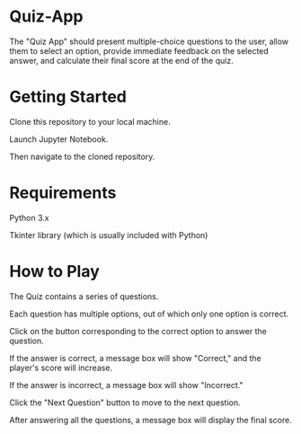 # Quiz-App
The "Quiz App" should present multiple-choice questions to the user, allow them to select an option, provide immediate feedback on the selected answer, and calculate their final score at the end of the quiz.
# Getting Started
Clone this repository to your local machine.

Launch Jupyter Notebook.

Then navigate to the cloned repository.
# Requirements
Python 3.x

Tkinter library (which is usually included with Python)
# How to Play
The Quiz contains a series of questions.

Each question has multiple options, out of which only one option is correct.

Click on the button corresponding to the correct option to answer the question.

If the answer is correct, a message box will show "Correct," and the player's score will increase.

If the answer is incorrect, a message box will show "Incorrect."

Click the "Next Question" button to move to the next question.

After answering all the questions, a message box will display the final score.
